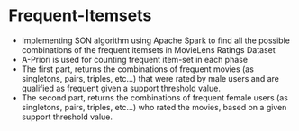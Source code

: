 # Frequent-Itemsets
* Implementing SON algorithm using Apache Spark to find all the possible combinations of the frequent itemsets in MovieLens Ratings Dataset
* A-Priori is used for counting frequent item-set in each phase
* The first part, returns the combinations of frequent movies (as singletons, pairs, triples, etc…) that
were rated by male users and are qualified as frequent given a support threshold value.
* The second part, returns the combinations of frequent female users (as singletons, pairs,
triples, etc…) who rated the movies, based on a given support threshold value.

